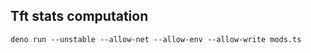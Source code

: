 
## Tft stats computation


```
deno run --unstable --allow-net --allow-env --allow-write mods.ts
```
